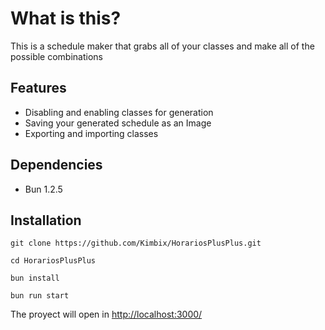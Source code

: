 # What is this?

This is a schedule maker that grabs all of your classes and make all of the possible combinations

## Features
- Disabling and enabling classes for generation
- Saving your generated schedule as an Image
- Exporting and importing classes


## Dependencies
- Bun 1.2.5


## Installation

```git clone https://github.com/Kimbix/HorariosPlusPlus.git```

```cd HorariosPlusPlus```

```bun install```

```bun run start```

The proyect will open in [http://localhost:3000/](http://localhost:3000/)
